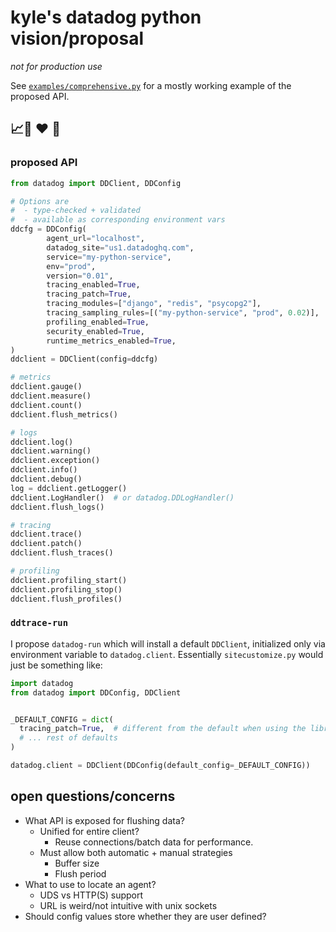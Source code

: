 # kyle's datadog python vision/proposal

_not for production use_

See [`examples/comprehensive.py`](examples/comprehensive.py) for a mostly
working example of the proposed API.

## 📈🐶 ❤️  🐍


### proposed API


```python
from datadog import DDClient, DDConfig

# Options are
#  - type-checked + validated
#  - available as corresponding environment vars
ddcfg = DDConfig(
        agent_url="localhost",
        datadog_site="us1.datadoghq.com",
        service="my-python-service",
        env="prod",
        version="0.01",
        tracing_enabled=True,
        tracing_patch=True,
        tracing_modules=["django", "redis", "psycopg2"],
        tracing_sampling_rules=[("my-python-service", "prod", 0.02)],
        profiling_enabled=True,
        security_enabled=True,
        runtime_metrics_enabled=True,
)
ddclient = DDClient(config=ddcfg)

# metrics
ddclient.gauge()
ddclient.measure()
ddclient.count()
ddclient.flush_metrics()

# logs
ddclient.log()
ddclient.warning()
ddclient.exception()
ddclient.info()
ddclient.debug()
log = ddclient.getLogger()
ddclient.LogHandler()  # or datadog.DDLogHandler()
ddclient.flush_logs()

# tracing
ddclient.trace()
ddclient.patch()
ddclient.flush_traces()

# profiling
ddclient.profiling_start()
ddclient.profiling_stop()
ddclient.flush_profiles()
```


### `ddtrace-run`

I propose `datadog-run` which will install a default `DDClient`, initialized only via environment variable
to `datadog.client`. Essentially `sitecustomize.py` would just be something like:

```python
import datadog
from datadog import DDConfig, DDClient


_DEFAULT_CONFIG = dict(
  tracing_patch=True,  # different from the default when using the library manually
  # ... rest of defaults
)

datadog.client = DDClient(DDConfig(default_config=_DEFAULT_CONFIG))
```


## open questions/concerns


- What API is exposed for flushing data?
  - Unified for entire client?
    - Reuse connections/batch data for performance.
  - Must allow both automatic + manual strategies
    - Buffer size
    - Flush period
- What to use to locate an agent?
  - UDS vs HTTP(S) support
  - URL is weird/not intuitive with unix sockets
- Should config values store whether they are user defined?
